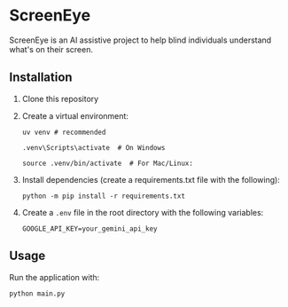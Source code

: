 # ScreenEye
ScreenEye is an AI assistive project to help blind individuals understand what's on their screen. 
## Installation

1. Clone this repository
2. Create a virtual environment:
   ```
   uv venv # recommended
   
   .venv\Scripts\activate  # On Windows
   
   source .venv/bin/activate  # For Mac/Linux:
   ```
3. Install dependencies (create a requirements.txt file with the following):
   ```
   python -m pip install -r requirements.txt
   ```

4. Create a `.env` file in the root directory with the following variables:
   ```
   GOOGLE_API_KEY=your_gemini_api_key
   ```

## Usage

Run the application with:
```
python main.py
```
